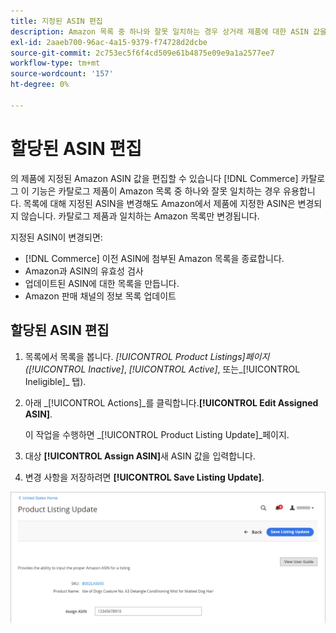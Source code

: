 ```yaml
---
title: 지정된 ASIN 편집
description: Amazon 목록 중 하나와 잘못 일치하는 경우 상거래 제품에 대한 ASIN 값을 변경합니다.
exl-id: 2aaeb700-96ac-4a15-9379-f74728d2dcbe
source-git-commit: 2c753ec5f6f4cd509e61b4875e09e9a1a2577ee7
workflow-type: tm+mt
source-wordcount: '157'
ht-degree: 0%

---
```


# 할당된 ASIN 편집

의 제품에 지정된 Amazon ASIN 값을 편집할 수 있습니다 [!DNL Commerce] 카탈로그 이 기능은 카탈로그 제품이 Amazon 목록 중 하나와 잘못 일치하는 경우 유용합니다. 목록에 대해 지정된 ASIN을 변경해도 Amazon에서 제품에 지정한 ASIN은 변경되지 않습니다. 카탈로그 제품과 일치하는 Amazon 목록만 변경됩니다.

지정된 ASIN이 변경되면:

- [!DNL Commerce] 이전 ASIN에 첨부된 Amazon 목록을 종료합니다.
- Amazon과 ASIN의 유효성 검사
- 업데이트된 ASIN에 대한 목록을 만듭니다.
- Amazon 판매 채널의 정보 목록 업데이트

## 할당된 ASIN 편집

1. 목록에서 목록을 봅니다. _[!UICONTROL Product Listings]_페이지 (_[!UICONTROL Inactive]_, _[!UICONTROL Active]_, 또는_[!UICONTROL Ineligible]_ 탭).

1. 아래 _[!UICONTROL Actions]_를 클릭합니다.**[!UICONTROL Edit Assigned ASIN]**.

   이 작업을 수행하면 _[!UICONTROL Product Listing Update]_페이지.

1. 대상 **[!UICONTROL Assign ASIN]**&#x200B;새 ASIN 값을 입력합니다.

1. 변경 사항을 저장하려면 **[!UICONTROL Save Listing Update]**.

![할당된 ASIN 편집](assets/amazon-assigned-asin-edit.png)

